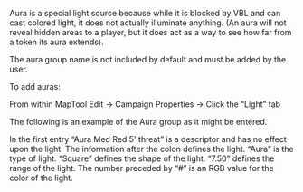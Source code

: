 Aura is a special light source because while it is blocked by VBL and can cast colored light, it does not actually illuminate anything. (An aura will not reveal hidden areas to a player, but it does act as a way to see how far from a token its aura extends).

The aura group name is not included by default and must be added by the user.

To add auras:

From within MapTool
Edit -&gt; Campaign Properties -&gt; Click the “Light” tab

The following is an example of the Aura group as it might be entered.

In the first entry “Aura Med Red 5' threat” is a descriptor and has no effect upon the light.
The information after the colon defines the light.
“Aura” is the type of light.
“Square” defines the shape of the light.
“7.50” defines the range of the light.
The number preceded by “\#” is an RGB value for the color of the light.